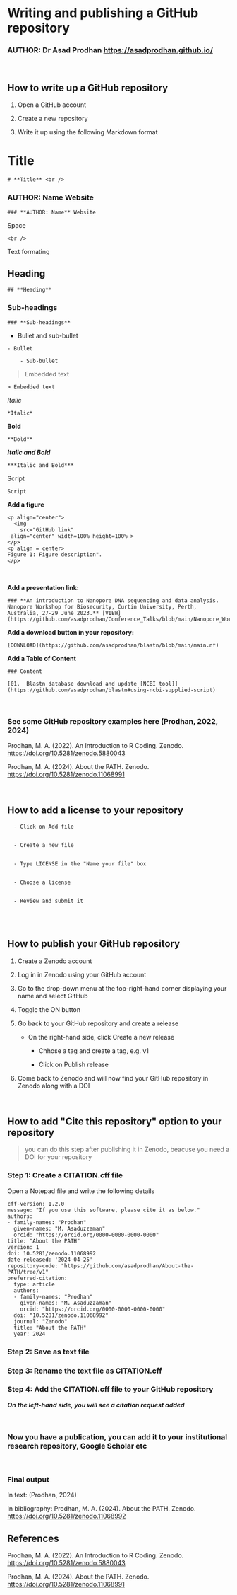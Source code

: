 # **Writing and publishing a GitHub repository** <br />


### **AUTHOR: Dr Asad Prodhan** https://asadprodhan.github.io/


<br />


## **How to write up a GitHub repository**


1.	Open a GitHub account

   
2.	Create a new repository

   
3.	Write it up using the following Markdown format



# **Title** <br />



```
# **Title** <br />
```


### **AUTHOR: Name** Website


```
### **AUTHOR: Name** Website
```


Space


```
<br />
```



Text formating


## **Heading**


```
## **Heading**
```


### **Sub-headings**


```
### **Sub-headings**
```


- Bullet and sub-bullet


```
- Bullet

	- Sub-bullet
```


> Embedded text



```
> Embedded text
```


*Italic* 


```
*Italic*
```


**Bold** 


```
**Bold**
```


***Italic and Bold*** 


```
***Italic and Bold***
```


Script


``` 
Script
```


**Add a figure**


```
<p align="center">
  <img 
    src="GitHub link"
 align="center" width=100% height=100% >   
</p>
<p align = center>
Figure 1: Figure description".
</p>

```

<br />


**Add a presentation link:**


```
### **An introduction to Nanopore DNA sequencing and data analysis. Nanopore Workshop for Biosecurity, Curtin University, Perth, Australia, 27-29 June 2023.** [VIEW](https://github.com/asadprodhan/Conference_Talks/blob/main/Nanopore_Workshop_AsadProdhan_DPIRD.pdf)
```


**Add a download button in your repository:**


```
[DOWNLOAD](https://github.com/asadprodhan/blastn/blob/main/main.nf)
```


**Add a Table of Content**


```
### Content

[01.  Blastn database download and update [NCBI tool]](https://github.com/asadprodhan/blastn#using-ncbi-supplied-script)

```


<br />



### **See some GitHub repository examples here (Prodhan, 2022, 2024)**


Prodhan, M. A. (2022). An Introduction to R Coding. Zenodo. https://doi.org/10.5281/zenodo.5880043


Prodhan, M. A. (2024). About the PATH. Zenodo. https://doi.org/10.5281/zenodo.11068991


<br />



## **How to add a license to your repository**
	

      - Click on Add file
        

      - Create a new file


      - Type LICENSE in the "Name your file" box


      - Choose a license


      - Review and submit it


<br />


<br />


## **How to publish your GitHub repository**


1.	Create a Zenodo account

   
2.	Log in in Zenodo using your GitHub account

   
3.	Go to the drop-down menu at the top-right-hand corner displaying your name and select GitHub


4.	Toggle the ON button


5.	Go back to your GitHub repository and create a release
   

   	- On the right-hand side, click Create a new release
        

        - Chhose a tag and create a tag, e.g. v1


        - Click on Publish release



6.	Come back to Zenodo and will now find your GitHub repository in Zenodo along with a DOI



<br />



## **How to add "Cite this repository" option to your repository**


> you can do this step after publishing it in Zenodo, beacuse you need a DOI for your repository



### **Step 1: Create a CITATION.cff file**



Open a Notepad file and write the following details



```
cff-version: 1.2.0
message: "If you use this software, please cite it as below."
authors:
- family-names: "Prodhan"
  given-names: "M. Asaduzzaman"
  orcid: "https://orcid.org/0000-0000-0000-0000"
title: "About the PATH"
version: 1
doi: 10.5281/zenodo.11068992
date-released: '2024-04-25'
repository-code: "https://github.com/asadprodhan/About-the-PATH/tree/v1"
preferred-citation:
  type: article
  authors:
  - family-names: "Prodhan"
    given-names: "M. Asaduzzaman"
    orcid: "https://orcid.org/0000-0000-0000-0000"
  doi: "10.5281/zenodo.11068992"
  journal: "Zenodo"
  title: "About the PATH"
  year: 2024

```


### **Step 2: Save as text file**
   

### **Step 3: Rename the text file as CITATION.cff**


### **Step 4: Add the CITATION.cff file to your GitHub repository**


***On the left-hand side, you will see a citation request added***

   
<br />


    
### **Now you have a publication, you can add it to your institutional research repository, Google Scholar etc**


<br />


### **Final output**


In text: (Prodhan, 2024)


In bibliography: Prodhan, M. A. (2024). About the PATH. Zenodo. https://doi.org/10.5281/zenodo.11068992



## **References**


Prodhan, M. A. (2022). An Introduction to R Coding. Zenodo. https://doi.org/10.5281/zenodo.5880043


Prodhan, M. A. (2024). About the PATH. Zenodo. https://doi.org/10.5281/zenodo.11068991




